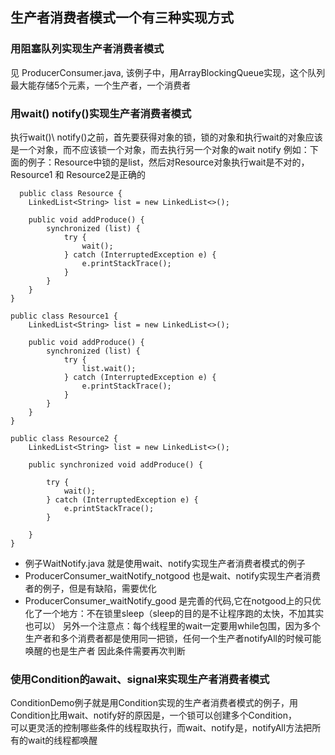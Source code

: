 ## 生产者消费者模式一个有三种实现方式

### 用阻塞队列实现生产者消费者模式
  见 ProducerConsumer.java, 该例子中，用ArrayBlockingQueue实现，这个队列最大能存储5个元素，一个生产者，一个消费者

### 用wait() notify()实现生产者消费者模式
  执行wait()\ notify()之前，首先要获得对象的锁，锁的对象和执行wait的对象应该是一个对象，而不应该锁一个对象，而去执行另一个对象的wait notify
  例如：下面的例子：Resource中锁的是list，然后对Resource对象执行wait是不对的，Resource1 和 Resource2是正确的
```
  public class Resource {
    LinkedList<String> list = new LinkedList<>();

    public void addProduce() {
        synchronized (list) {
            try {
                wait();
            } catch (InterruptedException e) {
                e.printStackTrace();
            }
        }
    }
}
  
public class Resource1 {
    LinkedList<String> list = new LinkedList<>();

    public void addProduce() {
        synchronized (list) {
            try {
                list.wait();
            } catch (InterruptedException e) {
                e.printStackTrace();
            }
        }
    }
}

public class Resource2 {
    LinkedList<String> list = new LinkedList<>();

    public synchronized void addProduce() {

        try {
            wait();
        } catch (InterruptedException e) {
            e.printStackTrace();
        }

    }
}

```
- 例子WaitNotify.java 就是使用wait、notify实现生产者消费者模式的例子
- ProducerConsumer_waitNotify_notgood 也是wait、notify实现生产者消费者的例子，但是有缺陷，需要优化
- ProducerConsumer_waitNotify_good 是完善的代码,它在notgood上的只优化了一个地方：不在锁里sleep（sleep的目的是不让程序跑的太快，不加其实也可以）
  另外一个注意点：每个线程里的wait一定要用while包围，因为多个生产者和多个消费者都是使用同一把锁，任何一个生产者notifyAll的时候可能唤醒的也是生产者
  因此条件需要再次判断


### 使用Condition的await、signal来实现生产者消费者模式
  ConditionDemo例子就是用Condition实现的生产者消费者模式的例子，用Condition比用wait、notify好的原因是，一个锁可以创建多个Condition，  
  可以更灵活的控制哪些条件的线程取执行，而wait、notify是，notifyAll方法把所有的wait的线程都唤醒
